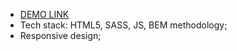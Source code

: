 - [DEMO LINK](https://viktor-morhun.github.io/City-landing-page/)
- Tech stack: HTML5, SASS, JS, BEM methodology;
- Responsive design;
